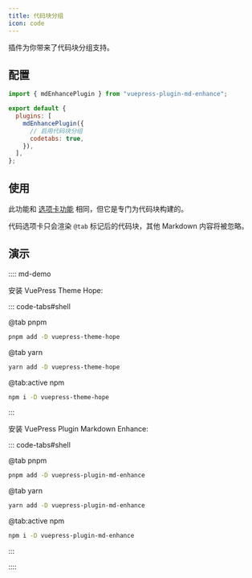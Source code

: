 ```yaml
---
title: 代码块分组
icon: code
---
```


插件为你带来了代码块分组支持。

<!-- more -->

## 配置

```js {7} title=".vuepress/config.js"
import { mdEnhancePlugin } from "vuepress-plugin-md-enhance";

export default {
  plugins: [
    mdEnhancePlugin({
      // 启用代码块分组
      codetabs: true,
    }),
  ],
};
```

## 使用

此功能和 [选项卡功能](../content/tabs.md) 相同，但它是专门为代码块构建的。

<!-- #region after -->

代码选项卡只会渲染 `@tab` 标记后的代码块，其他 Markdown 内容将被忽略。

## 演示

:::: md-demo

安装 VuePress Theme Hope:

::: code-tabs#shell

@tab pnpm

```bash
pnpm add -D vuepress-theme-hope
```

@tab yarn

```bash
yarn add -D vuepress-theme-hope
```

@tab:active npm

```bash
npm i -D vuepress-theme-hope
```

:::

安装 VuePress Plugin Markdown Enhance:

::: code-tabs#shell

@tab pnpm

```bash
pnpm add -D vuepress-plugin-md-enhance
```

@tab yarn

```bash
yarn add -D vuepress-plugin-md-enhance
```

@tab:active npm

```bash
npm i -D vuepress-plugin-md-enhance
```

:::

::::

<!-- #endregion after -->
